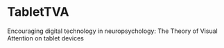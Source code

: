 # TabletTVA
Encouraging digital technology in neuropsychology: The Theory of Visual Attention on tablet devices

